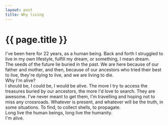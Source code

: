 ```yaml
---
layout: post
title: Why living
---
```


{{ page.title }}
================

I've been here for 22 years, as a human being. Back and forth I struggled to
live in my own lifestyle, fulfill my dream, or something, I mean dream.  
The seeds of the future lie buried in the past. We are here because of our
father and mother, and then, because of our ancestors who tried their best
to live, they're dying to live, and we are living to die.  
Why I'm alive?  
I should be, I could be, I would be alive. The more I try to access the
treasures buried by our ancestors, the more I'd love to search.
They are awesome. I've never meant to get them, I'm travelling and hoping
not to miss any crossroads. Whatever is present, and whatever will be the
truth, in some situations. To find, to collect shells, to propagate.  
Long live the human beings, long live the humanity.  
I'm alive.
